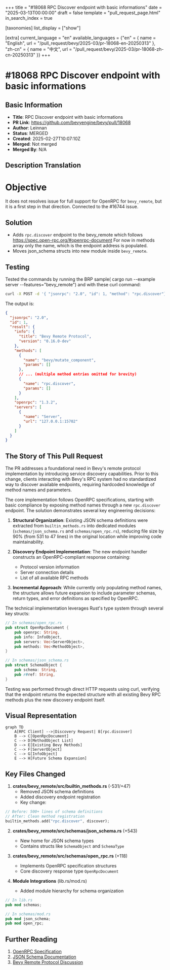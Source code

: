 +++
title = "#18068 RPC Discover endpoint with basic informations"
date = "2025-03-13T00:00:00"
draft = false
template = "pull_request_page.html"
in_search_index = true

[taxonomies]
list_display = ["show"]

[extra]
current_language = "en"
available_languages = {"en" = { name = "English", url = "/pull_request/bevy/2025-03/pr-18068-en-20250313" }, "zh-cn" = { name = "中文", url = "/pull_request/bevy/2025-03/pr-18068-zh-cn-20250313" }}
+++

# #18068 RPC Discover endpoint with basic informations

## Basic Information
- **Title**: RPC Discover endpoint with basic informations
- **PR Link**: https://github.com/bevyengine/bevy/pull/18068
- **Author**: Leinnan
- **Status**: MERGED
- **Created**: 2025-02-27T10:07:10Z
- **Merged**: Not merged
- **Merged By**: N/A

## Description Translation
# Objective

It does not resolves issue for full support for OpenRPC for `bevy_remote`, but it is a first step in that direction. Connected to the #16744 issue.

## Solution

- Adds `rpc.discover` endpoint to the bevy_remote which follows https://spec.open-rpc.org/#openrpc-document For now in methods array only the name, which is the endpoint address is populated. 
- Moves json_schema structs into new module inside `bevy_remote`. 

## Testing

Tested the commands by running the BRP sample( cargo run --example server --features="bevy_remote") and with these curl command:

```sh
curl -X POST -d '{ "jsonrpc": "2.0", "id": 1, "method": "rpc.discover"}' 127.0.0.1:15702 | jq .
```
The output is: 
```json
{
  "jsonrpc": "2.0",
  "id": 1,
  "result": {
    "info": {
      "title": "Bevy Remote Protocol",
      "version": "0.16.0-dev"
    },
    "methods": [
      {
        "name": "bevy/mutate_component",
        "params": []
      },
      // ... (multiple method entries omitted for brevity)
      {
        "name": "rpc.discover",
        "params": []
      }
    ],
    "openrpc": "1.3.2",
    "servers": [
      {
        "name": "Server",
        "url": "127.0.0.1:15702"
      }
    ]
  }
}
```

## The Story of This Pull Request

The PR addresses a foundational need in Bevy's remote protocol implementation by introducing service discovery capabilities. Prior to this change, clients interacting with Bevy's RPC system had no standardized way to discover available endpoints, requiring hardcoded knowledge of method names and parameters.

The core implementation follows OpenRPC specifications, starting with basic compliance by exposing method names through a new `rpc.discover` endpoint. The solution demonstrates several key engineering decisions:

1. **Structural Organization**: Existing JSON schema definitions were extracted from `builtin_methods.rs` into dedicated modules (`schemas/json_schema.rs` and `schemas/open_rpc.rs`), reducing file size by 90% (from 531 to 47 lines) in the original location while improving code maintainability.

2. **Discovery Endpoint Implementation**: The new endpoint handler constructs an OpenRPC-compliant response containing:
   - Protocol version information
   - Server connection details
   - List of all available RPC methods

3. **Incremental Approach**: While currently only populating method names, the structure allows future expansion to include parameter schemas, return types, and error definitions as specified by OpenRPC.

The technical implementation leverages Rust's type system through several key structs:

```rust
// In schemas/open_rpc.rs
pub struct OpenRpcDocument {
    pub openrpc: String,
    pub info: InfoObject,
    pub servers: Vec<ServerObject>,
    pub methods: Vec<MethodObject>,
}

// In schemas/json_schema.rs
pub struct SchemaObject {
    pub schema: String,
    pub r#ref: String,
}
```

Testing was performed through direct HTTP requests using curl, verifying that the endpoint returns the expected structure with all existing Bevy RPC methods plus the new discovery endpoint itself.

## Visual Representation

```mermaid
graph TD
    A[RPC Client] -->|Discovery Request| B[rpc.discover]
    B --> C[OpenRpcDocument]
    C --> D[MethodObject List]
    D --> E[Existing Bevy Methods]
    C --> F[ServerObject]
    C --> G[InfoObject]
    E --> H[Future Schema Expansion]
```

## Key Files Changed

1. **crates/bevy_remote/src/builtin_methods.rs** (-531/+47)
   - Removed JSON schema definitions
   - Added discovery endpoint registration
   - Key change:
```rust
// Before: 500+ lines of schema definitions
// After: Clean method registration
builtin_methods.add("rpc.discover", discover);
```

2. **crates/bevy_remote/src/schemas/json_schema.rs** (+543)
   - New home for JSON schema types
   - Contains structs like `SchemaObject` and `SchemaType`

3. **crates/bevy_remote/src/schemas/open_rpc.rs** (+118)
   - Implements OpenRPC specification structures
   - Core discovery response type `OpenRpcDocument`

4. **Module Integrations** (lib.rs/mod.rs)
   - Added module hierarchy for schema organization
```rust
// In lib.rs
pub mod schemas;

// In schemas/mod.rs
pub mod json_schema;
pub mod open_rpc;
```

## Further Reading

1. [OpenRPC Specification](https://spec.open-rpc.org/)
2. [JSON Schema Documentation](https://json-schema.org/)
3. [Bevy Remote Protocol Discussion](https://github.com/bevyengine/bevy/issues/16744)